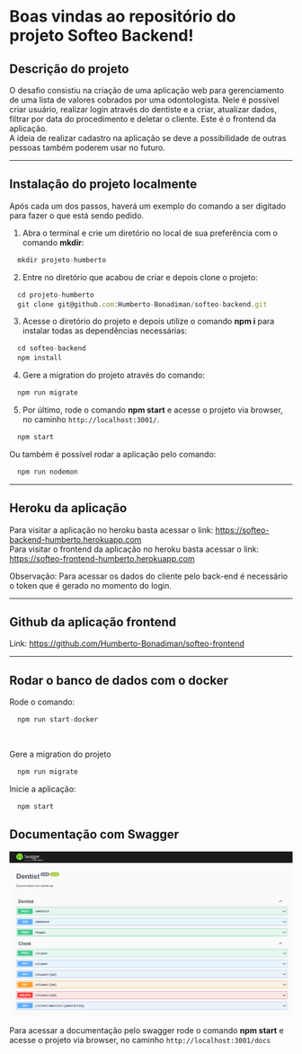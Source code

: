 # Boas vindas ao repositório do projeto Softeo Backend!

## Descrição do projeto

O desafio consistiu na criação de uma aplicação web para gerenciamento de uma lista de valores cobrados por uma odontologista. Nele é possível criar usuário, realizar login através do dentiste e a criar, atualizar dados, filtrar por data do procedimento e deletar o cliente. Este é o frontend da aplicação.
<br/>
A ideia de realizar cadastro na aplicação se deve a possibilidade de outras pessoas também poderem usar no futuro.

---

## Instalação do projeto localmente

Após cada um dos passos, haverá um exemplo do comando a ser digitado para fazer o que está sendo pedido.

1. Abra o terminal e crie um diretório no local de sua preferência com o comando **mkdir**:
```javascript
  mkdir projeto-humberto
```

2. Entre no diretório que acabou de criar e depois clone o projeto:
```javascript
  cd projeto-humberto
  git clone git@github.com:Humberto-Bonadiman/softeo-backend.git
```

3. Acesse o diretório do projeto e depois utilize o comando **npm i** para instalar todas as dependências necessárias:
```javascript
  cd softeo-backend
  npm install
```

4. Gere a migration do projeto através do comando:
```javascript
  npm run migrate
```

5. Por último, rode o comando **npm start** e acesse o projeto via browser, no caminho `http://localhost:3001/`.
```javascript
  npm start
```
Ou também é possível rodar a aplicação pelo comando:
```javascript
  npm run nodemon
```

---

## Heroku da aplicação

Para visitar a aplicação no heroku basta acessar o link: https://softeo-backend-humberto.herokuapp.com
<br/>
Para visitar o frontend da aplicação no heroku basta acessar o link: https://softeo-frontend-humberto.herokuapp.com

Observação: Para acessar os dados do cliente pelo back-end é necessário o token que é gerado no momento do login.

---

## Github da aplicação frontend

Link: https://github.com/Humberto-Bonadiman/softeo-frontend

---

## Rodar o banco de dados com o docker

Rode o comando:
```javascript
  npm run start-docker
```
<br/>

Gere a migration do projeto
```javascript
  npm run migrate
```

Inicie a aplicação:
```javascript
  npm start
```

## Documentação com Swagger

![Documentação Swagger](images/swagger.png)

Para acessar a documentação pelo swagger rode o comando **npm start** e acesse o projeto via browser, no caminho `http://localhost:3001/docs`
